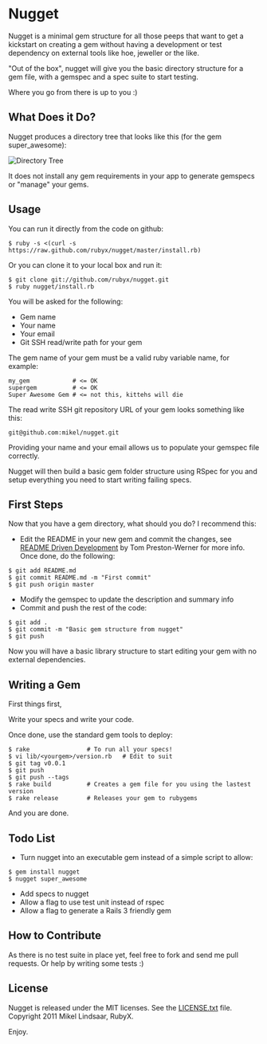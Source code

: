 Nugget
================

Nugget is a minimal gem structure for all those peeps that want to
get a kickstart on creating a gem without having a development or
test dependency on external tools like hoe, jeweller or the like.

"Out of the box", nugget will give you the basic directory structure
for a gem file, with a gemspec and a spec suite to start testing.

Where you go from there is up to you :)

What Does it Do?
----------------

Nugget produces a directory tree that looks like this (for the gem super_awesome):

![Directory Tree](https://github.com/rubyx/nugget/raw/master/images/directory_tree.jpg "Nugget Generated Tree")

It does not install any gem requirements in your app to generate gemspecs or "manage"
your gems.


Usage
----------------

You can run it directly from the code on github:

    $ ruby -s <(curl -s https://raw.github.com/rubyx/nugget/master/install.rb)

Or you can clone it to your local box and run it:

    $ git clone git://github.com/rubyx/nugget.git
    $ ruby nugget/install.rb

You will be asked for the following:

* Gem name
* Your name
* Your email
* Git SSH read/write path for your gem

The gem name of your gem must be a valid ruby variable name, for example:

    my_gem            # <= OK
    supergem          # <= OK
    Super Awesome Gem # <= not this, kittehs will die

The read write SSH git repository URL of your gem looks something like this:

    git@github.com:mikel/nugget.git

Providing your name and your email allows us to populate your gemspec file correctly.

Nugget will then build a basic gem folder structure using RSpec for you and setup
everything you need to start writing failing specs.

First Steps
----------------

Now that you have a gem directory, what should you do?  I recommend this:

* Edit the README in your new gem and commit the changes, see
[README Driven Development](http://tom.preston-werner.com/2010/08/23/readme-driven-development.html) by
Tom Preston-Werner for more info.  Once done, do the following:

<pre><code>$ git add README.md
$ git commit README.md -m "First commit"
$ git push origin master
</code></pre>

* Modify the gemspec to update the description and summary info
* Commit and push the rest of the code:

<pre><code>$ git add .
$ git commit -m "Basic gem structure from nugget"
$ git push
</code></pre>

Now you will have a basic library structure to start editing your gem with no external dependencies.

Writing a Gem
----------------

First things first,

Write your specs and write your code.

Once done, use the standard gem tools to deploy:

    $ rake                # To run all your specs!
    $ vi lib/<yourgem>/version.rb   # Edit to suit
    $ git tag v0.0.1
    $ git push
    $ git push --tags
    $ rake build          # Creates a gem file for you using the lastest version
    $ rake release        # Releases your gem to rubygems

And you are done.

Todo List
-----------------

* Turn nugget into an executable gem instead of a simple script to allow:

<pre><code>$ gem install nugget
$ nugget super_awesome
</code></pre>

* Add specs to nugget
* Allow a flag to use test unit instead of rspec
* Allow a flag to generate a Rails 3 friendly gem

How to Contribute
----------------

As there is no test suite in place yet, feel free to fork and send me pull requests.  Or
help by writing some tests :)

License
----------------

Nugget is released under the MIT licenses.  See the [LICENSE.txt](https://github.com/rubyx/nugget/raw/master/LICENSES.txt) file.  Copyright 2011 Mikel Lindsaar, RubyX.

Enjoy.